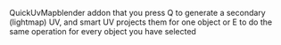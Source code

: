 QuickUvMapblender addon that you press Q to generate a secondary (lightmap) UV, and smart UV projects them for one object or E to do the same operation for every object you have selected

